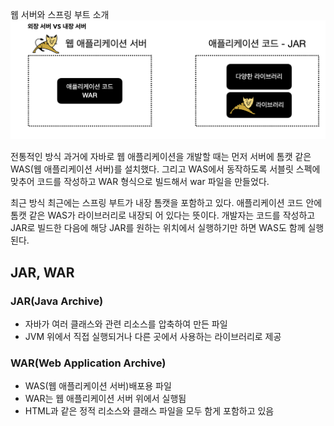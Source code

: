 웹 서버와 스프링 부트 소개
![사진](https://github.com/woongheo1/Springboot/blob/main/image/%E1%84%89%E1%85%B3%E1%84%8F%E1%85%B3%E1%84%85%E1%85%B5%E1%86%AB%E1%84%89%E1%85%A3%E1%86%BA%202024-11-15%20%E1%84%8B%E1%85%A9%E1%84%92%E1%85%AE%204.03.03.png)

전통적인 방식
과거에 자바로 웹 애플리케이션을 개발할 때는 먼저 서버에 톰캣 같은 WAS(웹 애플리케이션 서버)를 설치했다. 그리고
WAS에서 동작하도록 서블릿 스펙에 맞추어 코드를 작성하고 WAR 형식으로 빌드해서 war 파일을 만들었다.

최근 방식
최근에는 스프링 부트가 내장 톰캣을 포함하고 있다. 애플리케이션 코드 안에 톰캣 같은 WAS가 라이브러리로 내장되
어 있다는 뜻이다. 개발자는 코드를 작성하고 JAR로 빌드한 다음에 해당 JAR를 원하는 위치에서 실행하기만 하면
WAS도 함께 실행된다.

## JAR, WAR

### JAR(Java Archive)

- 자바가 여러 클래스와 관련 리소스를 압축하여 만든 파일
- JVM 위에서 직접 실행되거나 다른 곳에서 사용하는 라이브러리로 제공

### WAR(Web Application Archive)

- WAS(웹 애플리케이션 서버)배포용 파일
- WAR는 웹 애플리케이션 서버 위에서 실행됨
- HTML과 같은 정적 리소스와 클래스 파일을 모두 함게 포함하고 있음



